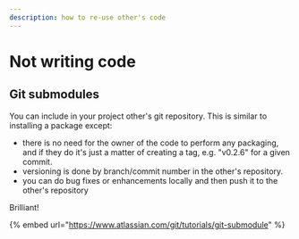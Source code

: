 ```yaml
---
description: how to re-use other's code
---
```


# Not writing code

## Git submodules

You can include in your project other's git repository. This is similar to installing a package except:

* there is no need for the owner of the code to perform any packaging, and if they do it's just a matter of creating a tag, e.g. "v0.2.6" for a given commit.
* versioning is done by branch/commit number in the other's repository.
* you can do bug fixes or enhancements locally and then push it to the other's repository

Brilliant!

{% embed url="https://www.atlassian.com/git/tutorials/git-submodule" %}
